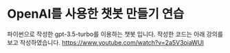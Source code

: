 # OpenAI를 사용한 챗봇 만들기 연습
파이썬으로 작성한 gpt-3.5-turbo를 이용하는 챗봇 입니다.
작성한 코드는 아래 강의를 보고 작성하였습니다.
https://www.youtube.com/watch?v=2a5V3oiaWUI
